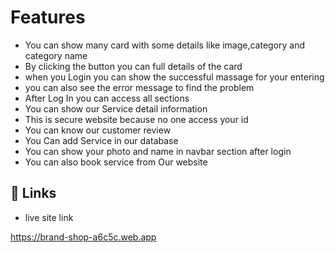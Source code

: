 
# Features

- You can show many card with some details like image,category and category name
- By clicking the button you can full details of the card
- when you Login you can show the successful massage for your  entering
- you can also see the error message to find the problem
- After Log In you can access all sections
- You can show our Service detail information
- This is secure website because no one access your id
- You can know our customer review
- You Can add Service in our database
- You can show your photo and name in navbar section after login
- You can also book service from Our website

## 🔗 Links

- live site link

https://brand-shop-a6c5c.web.app

